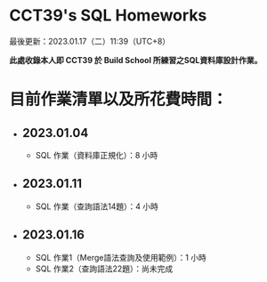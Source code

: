 # CCT39's SQL Homeworks
  
<p>最後更新：2023.01.17（二）11:39（UTC+8）</p>  
<strong>此處收錄本人即 CCT39 於 Build School 所練習之SQL資料庫設計作業。</strong>  
  
<h1>目前作業清單以及所花費時間：</h1>  
<ul>
  <li>
    <h2>2023.01.04</h2> 
    <ul>  
      <li>SQL 作業（資料庫正規化）：8 小時</li>
    </ul>
  </li>  

  <li>
    <h2>2023.01.11</h2>  
    <ul>  
      <li>SQL 作業（查詢語法14題）：4 小時</li>
    </ul>
  </li>   

  <li>
    <h2>2023.01.16</h2>  
    <ul>  
      <li>SQL 作業1（Merge語法查詢及使用範例）：1 小時</li>
      <li>SQL 作業2（查詢語法22題）：尚未完成</li>
    </ul>
  </li> 
</ul>
